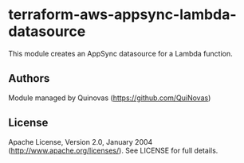# terraform-aws-appsync-lambda-datasource


This module creates an AppSync datasource for a Lambda function. 

## Authors

Module managed by Quinovas (https://github.com/QuiNovas)

## License

Apache License, Version 2.0, January 2004 (http://www.apache.org/licenses/). See LICENSE for full details.